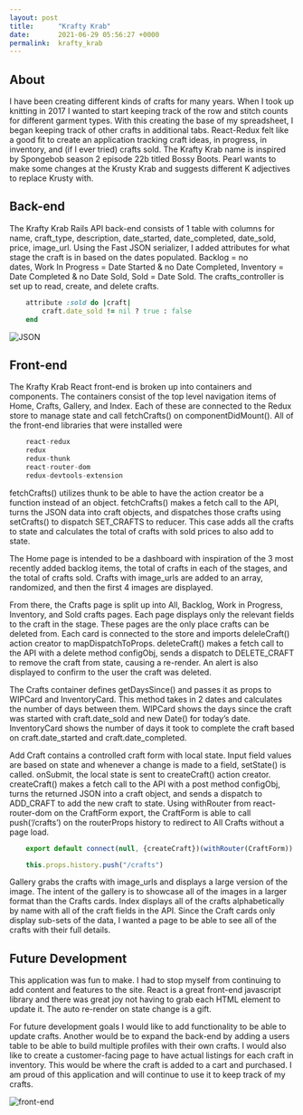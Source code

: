 ```yaml
---
layout: post
title:      "Krafty Krab"
date:       2021-06-29 05:56:27 +0000
permalink:  krafty_krab
---
```


## About
I have been creating different kinds of crafts for many years. When I took up knitting in 2017 I wanted to start keeping track of the row and stitch counts for different garment types. With this creating the base of my spreadsheet, I began keeping track of other crafts in additional tabs. React-Redux felt like a good fit to create an application tracking craft ideas, in progress, in inventory, and (if I ever tried) crafts sold. The Krafty Krab name is inspired by Spongebob season 2 episode 22b titled Bossy Boots. Pearl wants to make some changes at the Krusty Krab and suggests different K adjectives to replace Krusty with. 

## Back-end
The Krafty Krab Rails API back-end consists of 1 table with columns for name, craft_type, description, date_started, date_completed, date_sold, price, image_url. Using the Fast JSON serializer, I added attributes for what stage the craft is in based on the dates populated. Backlog = no dates, Work In Progress = Date Started & no Date Completed, Inventory = Date Completed & no Date Sold, Sold = Date Sold. The crafts_controller is set up to read, create, and delete crafts.

```ruby
  	attribute :sold do |craft|
   		craft.date_sold != nil ? true : false
  	end
```

![JSON](https://i.imgur.com/IUAdVPgh.png)

## Front-end
The Krafty Krab React front-end is broken up into containers and components. The containers consist of the top level navigation items of Home, Crafts, Gallery, and Index. Each of these are connected to the Redux store to manage state and call fetchCrafts() on componentDidMount(). All of the front-end libraries that were installed were

```javascript
	react-redux
	redux
	redux-thunk
	react-router-dom
	redux-devtools-extension
```

fetchCrafts() utilizes thunk to be able to have the action creator be a function instead of an object. fetchCrafts() makes a fetch call to the API, turns the JSON data into craft objects, and dispatches those crafts using setCrafts() to dispatch SET_CRAFTS to reducer. This case adds all the crafts to state and calculates the total of crafts with sold prices to also add to state. 

The Home page is intended to be a dashboard with inspiration of the 3 most recently added backlog items, the total of crafts in each of the stages, and the total of crafts sold. Crafts with image_urls are added to an array, randomized, and then the first 4 images are displayed. 

From there, the Crafts page is split up into All, Backlog, Work in Progress, Inventory, and Sold crafts pages. Each page displays only the relevant fields to the craft in the stage. These pages are the only place crafts can be deleted from. Each card is connected to the store and imports deleleCraft() action creator to mapDispatchToProps. deleteCraft() makes a fetch call to the API with a delete method configObj, sends a dispatch to DELETE_CRAFT to remove the craft from state, causing a re-render. An alert is also displayed to confirm to the user the craft was deleted. 

The Crafts container defines getDaysSince() and passes it as props to WIPCard and InventoryCard. This method takes in 2 dates and calculates the number of days between them. WIPCard shows the days since the craft was started with craft.date_sold and new Date() for today’s date. InventoryCard shows the number of days it took to complete the craft based on craft.date_started and craft.date_completed.

Add Craft contains a controlled craft form with local state. Input field values are based on state and whenever a change is made to a field, setState() is called.  onSubmit, the local state is sent to createCraft() action creator. createCraft() makes a fetch call to the API with a post method configObj, turns the returned JSON into a craft object, and sends a dispatch to ADD_CRAFT to add the new craft to state. Using withRouter from react-router-dom on the CraftForm export, the CraftForm is able to call push(‘/crafts’) on the routerProps history to redirect to All Crafts without a page load. 

```javascript
	export default connect(null, {createCraft})(withRouter(CraftForm))
```

```javascript
	this.props.history.push("/crafts")
```

Gallery grabs the crafts with image_urls and displays a large version of the image. The intent of the gallery is to showcase all of the images in a larger format than the Crafts cards. Index displays all of the crafts alphabetically by name with all of the craft fields in the API. Since the Craft cards only display sub-sets of the data, I wanted a page to be able to see all of the crafts with their full details. 

## Future Development
This application was fun to make. I had to stop myself from continuing to add content and features to the site. React is a great front-end javascript library and there was great joy not having to grab each HTML element to update it. The auto re-render on state change is a gift. 

For future development goals I would like to add functionality to be able to update crafts. Another would be to expand the back-end by adding a users table to be able to build multiple profiles with their own crafts. I would also like to create a customer-facing page to have actual listings for each craft in inventory. This would be where the craft is added to a cart and purchased. I am proud of this application and will continue to use it to keep track of my crafts.

![front-end](https://i.imgur.com/vEyVQTJl.png)
